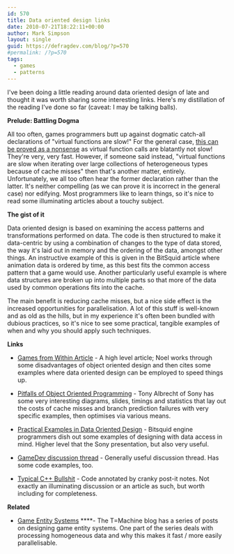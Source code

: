 ```yaml
---
id: 570
title: Data oriented design links
date: 2010-07-21T18:22:11+00:00
author: Mark Simpson
layout: single
guid: https://defragdev.com/blog/?p=570
#permalink: /?p=570
tags:
  - games
  - patterns
---
```

I've been doing a little reading around data oriented design of late and thought it was worth sharing some interesting links. Here's my distillation of the reading I've done so far (caveat: I may be talking balls).

**Prelude: Battling Dogma**

All too often, games programmers butt up against dogmatic catch-all declarations of "virtual functions are slow!" For the general case, [this can be proved as a nonsense](http://assemblyrequired.crashworks.org/2009/01/19/how-slow-are-virtual-functions-really/) as virtual function calls are blatantly not slow! They're very, very fast. However, if someone said instead, "virtual functions are slow when iterating over large collections of heterogeneous types because of cache misses" then that's another matter, entirely. Unfortunately, we all too often hear the former declaration rather than the latter. It's neither compelling (as we can prove it is incorrect in the general case) nor edifying. Most programmers like to learn things, so it's nice to read some illuminating articles about a touchy subject.

**The gist of it**

Data oriented design is based on examining the access patterns and transformations performed on data. The code is then structured to make it data-centric by using a combination of changes to the type of data stored, the way it's laid out in memory and the ordering of the data, amongst other things. An instructive example of this is given in the BitSquid article where animation data is ordered by time, as this best fits the common access pattern that a game would use. Another particularly useful example is where data structures are broken up into multiple parts so that more of the data used by common operations fits into the cache.

The main benefit is reducing cache misses, but a nice side effect is the increased opportunities for parallelisation. A lot of this stuff is well-known and as old as the hills, but in my experience it's often been bundled with dubious practices, so it's nice to see some practical, tangible examples of when and why you should apply such techniques.

**Links**

- [Games from Within Article](http://gamesfromwithin.com/data-oriented-design) - A high level article; Noel works through some disadvantages of object oriented design and then cites some examples where data oriented design can be employed to speed things up.

- [Pitfalls of Object Oriented Programming](http://research.scee.net/files/presentations/gcapaustralia09/Pitfalls_of_Object_Oriented_Programming_GCAP_09.pdf) - Tony Albrecht of Sony has some very interesting diagrams, slides, timings and statistics that lay out the costs of cache misses and branch prediction failures with very specific examples, then optimises via various means.

- [Practical Examples in Data Oriented Design](http://bitsquid.blogspot.com/2010/05/practical-examples-in-data-oriented.html) - Bitsquid engine programmers dish out some examples of designing with data access in mind. Higher level that the Sony presentation, but also very useful.

- [GameDev discussion thread](http://www.gamedev.net/community/forums/topic.asp?topic_id=575076) - Generally useful discussion thread. Has some code examples, too.

- [Typical C++ Bullshit](http://macton.smugmug.com/gallery/8936708_T6zQX/1/593426709_ZX4pZ#593426709_ZX4pZ) - Code annotated by cranky post-it notes. Not exactly an illuminating discussion or an article as such, but worth including for completeness.

**Related**

- [Game Entity Systems](http://t-machine.org/index.php/2007/09/03/entity-systems-are-the-future-of-mmog-development-part-1/) ****- The T=Machine blog has a series of posts on designing game entity systems. One part of the series deals with processing homogeneous data and why this makes it fast / more easily parallelisable.